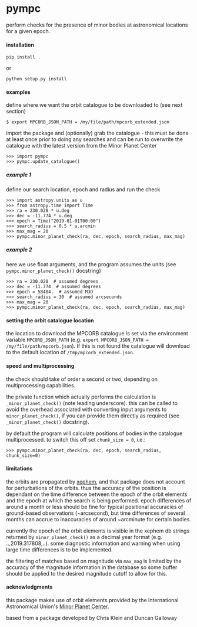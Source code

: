 pympc
=====

perform checks for the presence of minor bodies at astronomical locations for a given epoch.

#### installation

`pip install .`

or

`python setup.py install`

#### examples

define where we want the orbit catalogue to be downloaded to (see next section)
```
$ export MPCORB_JSON_PATH = /my/file/path/mpcorb_extended.json
```

import the package and (optionally) grab the catalogue - this must be done at least once prior to doing any searches
and can be run to overwrite the catalogue with the latest version from the Minor Planet Center
```
>>> import pympc
>>> pympc.update_catalogue()
```

##### example 1
define our search location, epoch and radius and run the check
```
>>> import astropy.units as u
>>> from astropy.time import Time
>>> ra = 230.028 * u.deg
>>> dec = -11.774 * u.deg
>>> epoch = Time("2019-01-01T00:00")
>>> search_radius = 0.5 * u.arcmin
>>> max_mag = 20
>>> pympc.minor_planet_check(ra, dec, epoch, search_radius, max_mag)
```


##### example 2
here we use float arguments, and the program assumes the units (see `pympc.minor_planet_check()` docstring)
```
>>> ra = 230.028  # assumed degrees
>>> dec = -11.774  # assumed degrees
>>> epoch = 58484.  # assumed MJD
>>> search_radius = 30  # assumed arcseconds
>>> max_mag = 20
>>> pympc.minor_planet_check(ra, dec, epoch, search_radius, max_mag)
```

#### setting the orbit catalogue location
the location to download the MPCORB catalogue is set via the environment variable 
`MPCORB_JSON_PATH` (e.g. `export MPCORB_JSON_PATH = /my/file/path/mpcorb.json`). If this is not found the catalogue
will download to the default location of `/tmp/mpcorb_extended.json`.


#### speed and multiprocessing
the check should take of order a second or two, depending on multiprocessing capabilities.

the private function which actually performs the calculation is `_minor_planet_check()` (note leading underscore).
this can be called to avoid the overhead associated with converting input arguments to `minor_planet_check()`, if
you can provide them directly as required (see `_minor_planet_check()` docstring).

by default the program will calculate positions of bodies in the catalogue multiprocessed. to switch this off set
`chunk_size = 0`, i.e.:

```
>>> pympc.minor_planet_check(ra, dec, epoch, search_radius, chunk_size=0)
```

#### limitations
the orbits are propagated by [xephem](http://www.clearskyinstitute.com/xephem), and that package does not account for
perturbations of the orbits. thus the accuracy of the position is dependant on the time difference between the
epoch of the orbit elements and the epoch at which the search is being performed. 
epoch differences of around a month or less should be fine for typical positional accuracies of ground-based 
observations (~arcsecond), but time differences of several months can accrue to inaccuracies of around ~arcminute for
certain bodies. 

currently the epoch of the orbit elements is visible in the xephem db strings returned by `minor_planet_check()` as a
decimal year format (e.g. ..,2019.317808,..). some diagnostic information and warning when using large time differences
is to be implemented.

the filtering of matches based on magnitude via `max_mag` is limited by the accuracy of the magnitude information in the
database so some buffer should be applied to the desired magnitude cutoff to allow for this.

#### acknowledgments
this package makes use of orbit elements provided by the International Astronomical Union's [Minor Planet Center](https://www.minorplanetcenter.net).

based from a package developed by Chris Klein and Duncan Galloway